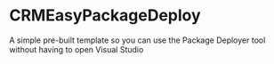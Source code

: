 # CRMEasyPackageDeploy
A simple pre-built template so you can use the Package Deployer tool without having to open Visual Studio
